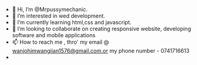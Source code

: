 - 👋 Hi, I’m @Mrpussymechanic.
- 👀 I’m interested in wed development.
- 🌱 I’m currently learning html,css and javascript.
- 💞️ I’m looking to collaborate on creating responsive website, developing software and mobile applications
- 📫 How to reach me , thro' my email @ wanjohimwangiian1576@gmail.com.or my phone number - 0741716613
- 

<!---
Mrpussymechanic/Mrpussymechanic is a ✨ special ✨ repository because its `README.md` (this file) appears on your GitHub profile.
You can click the Preview link to take a look at your changes.
--->

